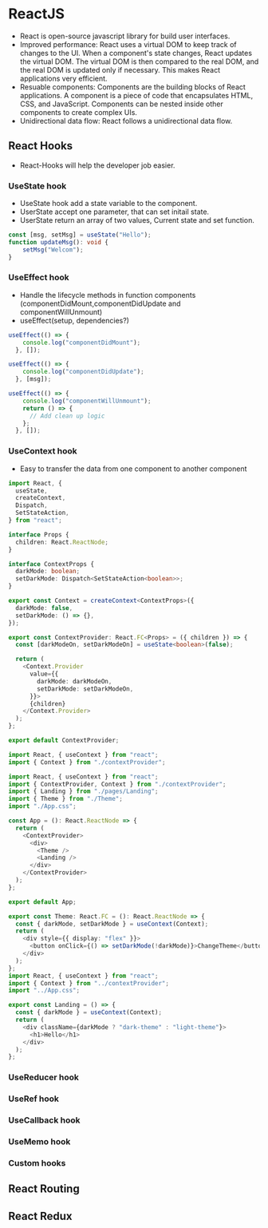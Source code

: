 # ReactJS
- React is open-source javascript library for build user interfaces.
- Improved performance: React uses a virtual DOM to keep track of changes to the UI. When a component's state changes, React updates the virtual DOM. The virtual DOM is then compared to the real DOM, and the real DOM is updated only if necessary. This makes React applications very efficient.
- Resuable components: Components are the building blocks of React applications. A component is a piece of code that encapsulates HTML, CSS, and JavaScript. Components can be nested inside other components to create complex UIs.
- Unidirectional data flow: React follows a unidirectional data flow.

## React Hooks
- React-Hooks will help the developer job easier.
### UseState hook
- UseState hook add a state variable to the component.
- UserState accept one parameter, that can set initail state.
- UserState return an array of two values, Current state and set function.
```typescript
const [msg, setMsg] = useState("Hello");
function updateMsg(): void {
    setMsg("Welcom");
}
```
### UseEffect hook
- Handle the lifecycle methods in function components (componentDidMount,componentDidUpdate and componentWillUnmount)
- useEffect(setup, dependencies?)
```typescript
useEffect(() => {
    console.log("componentDidMount");
  }, []);

useEffect(() => {
    console.log("componentDidUpdate");
  }, [msg]);

useEffect(() => {
    console.log("componentWillUnmount");
    return () => {
      // Add clean up logic
    };
  }, []);
```
### UseContext hook
- Easy to transfer the data from one component to another component
```typescript
import React, {
  useState,
  createContext,
  Dispatch,
  SetStateAction,
} from "react";

interface Props {
  children: React.ReactNode;
}

interface ContextProps {
  darkMode: boolean;
  setDarkMode: Dispatch<SetStateAction<boolean>>;
}

export const Context = createContext<ContextProps>({
  darkMode: false,
  setDarkMode: () => {},
});

export const ContextProvider: React.FC<Props> = ({ children }) => {
  const [darkModeOn, setDarkModeOn] = useState<boolean>(false);

  return (
    <Context.Provider
      value={{
        darkMode: darkModeOn,
        setDarkMode: setDarkModeOn,
      }}>
      {children}
    </Context.Provider>
  );
};

export default ContextProvider;

import React, { useContext } from "react";
import { Context } from "./contextProvider";

import React, { useContext } from "react";
import { ContextProvider, Context } from "./contextProvider";
import { Landing } from "./pages/Landing";
import { Theme } from "./Theme";
import "./App.css";

const App = (): React.ReactNode => {
  return (
    <ContextProvider>
      <div>
        <Theme />
        <Landing />
      </div>
    </ContextProvider>
  );
};

export default App;

export const Theme: React.FC = (): React.ReactNode => {
  const { darkMode, setDarkMode } = useContext(Context);
  return (
    <div style={{ display: "flex" }}>
      <button onClick={() => setDarkMode(!darkMode)}>ChangeTheme</button>
    </div>
  );
};
import React, { useContext } from "react";
import { Context } from "../contextProvider";
import "../App.css";

export const Landing = () => {
  const { darkMode } = useContext(Context);
  return (
    <div className={darkMode ? "dark-theme" : "light-theme"}>
      <h1>Hello</h1>
    </div>
  );
};


```

### UseReducer hook
### UseRef hook
### UseCallback hook
### UseMemo hook
### Custom hooks

## React Routing

## React Redux
